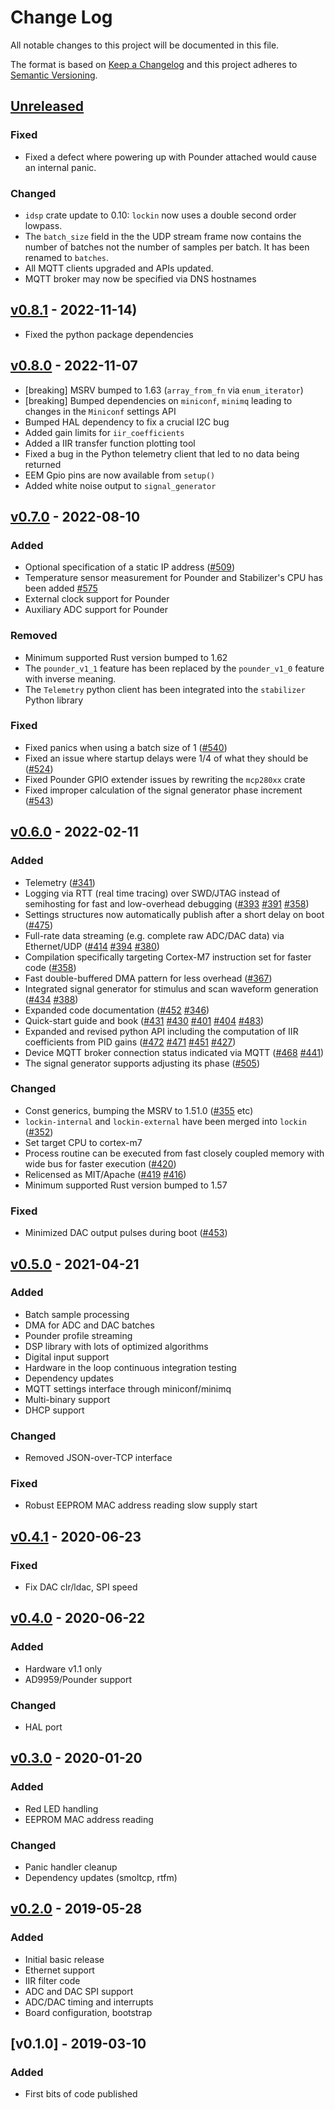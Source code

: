 # Change Log

All notable changes to this project will be documented in this file.

The format is based on [Keep a Changelog](http://keepachangelog.com/)
and this project adheres to [Semantic Versioning](http://semver.org/).

## [Unreleased](https://github.com/quartiq/stabilizer/compare/v0.8.1...main)

### Fixed

* Fixed a defect where powering up with Pounder attached would cause an internal panic.

### Changed

* `idsp` crate update to 0.10: `lockin` now uses a double second order lowpass.
* The `batch_size` field in the the UDP stream frame now contains the number of batches
  not the number of samples per batch. It has been renamed to `batches`.
 * All MQTT clients upgraded and APIs updated.
 * MQTT broker may now be specified via DNS hostnames

## [v0.8.1](https://github.com/quartiq/stabilizer/compare/v0.8.0...v0.8.1) - 2022-11-14)

* Fixed the python package dependencies

## [v0.8.0](https://github.com/quartiq/stabilizer/compare/v0.7.0...v0.8.0) - 2022-11-07

* [breaking] MSRV bumped to 1.63 (`array_from_fn` via `enum_iterator`)
* [breaking] Bumped dependencies on `miniconf`, `minimq` leading to changes in the `Miniconf` settings API
* Bumped HAL dependency to fix a crucial I2C bug
* Added gain limits for `iir_coefficients`
* Added a IIR transfer function plotting tool
* Fixed a bug in the Python telemetry client that led to no data being returned
* EEM Gpio pins are now available from `setup()`
* Added white noise output to `signal_generator`

## [v0.7.0] - 2022-08-10

### Added

* Optional specification of a static IP address ([#509](https://github.com/quartiq/stabilizer/pull/509))
* Temperature sensor measurement for Pounder and Stabilizer's CPU has been added [#575](https://github.com/quartiq/stabilizer/pull/575)
* External clock support for Pounder
* Auxiliary ADC support for Pounder

### Removed

* Minimum supported Rust version bumped to 1.62
* The `pounder_v1_1` feature has been replaced by the `pounder_v1_0` feature with inverse meaning.
* The `Telemetry` python client has been integrated into the `stabilizer` Python library

### Fixed

* Fixed panics when using a batch size of 1 ([#540](https://github.com/quartiq/stabilizer/issues/540))
* Fixed an issue where startup delays were 1/4 of what they should be ([#524](https://github.com/quartiq/stabilizer/issues/524))
* Fixed Pounder GPIO extender issues by rewriting the `mcp280xx` crate
* Fixed improper calculation of the signal generator phase increment ([#543](https://github.com/quartiq/stabilizer/pull/543))

## [v0.6.0] - 2022-02-11

### Added

* Telemetry ([#341](https://github.com/quartiq/stabilizer/pull/341))
* Logging via RTT (real time tracing) over SWD/JTAG instead of semihosting
  for fast and low-overhead debugging ([#393](https://github.com/quartiq/stabilizer/pull/393) [#391](https://github.com/quartiq/stabilizer/pull/391) [#358](https://github.com/quartiq/stabilizer/pull/358))
* Settings structures now automatically publish after a short delay on boot
  ([#475](https://github.com/quartiq/stabilizer/pull/475))
* Full-rate data streaming (e.g. complete raw ADC/DAC data) via Ethernet/UDP
  ([#414](https://github.com/quartiq/stabilizer/pull/414) [#394](https://github.com/quartiq/stabilizer/pull/394) [#380](https://github.com/quartiq/stabilizer/pull/380))
* Compilation specifically targeting Cortex-M7 instruction set for faster
  code ([#358](https://github.com/quartiq/stabilizer/pull/358))
* Fast double-buffered DMA pattern for less overhead ([#367](https://github.com/quartiq/stabilizer/pull/367))
* Integrated signal generator for stimulus and scan waveform generation ([#434](https://github.com/quartiq/stabilizer/pull/434)
  [#388](https://github.com/quartiq/stabilizer/pull/388))
* Expanded code documentation ([#452](https://github.com/quartiq/stabilizer/pull/452) [#346](https://github.com/quartiq/stabilizer/pull/346))
* Quick-start guide and book ([#431](https://github.com/quartiq/stabilizer/pull/431) [#430](https://github.com/quartiq/stabilizer/pull/430) [#401](https://github.com/quartiq/stabilizer/pull/401) [#404](https://github.com/quartiq/stabilizer/pull/404) [#483](https://github.com/quartiq/stabilizer/pull/483))
* Expanded and revised python API including the computation of IIR coefficients
  from PID gains ([#472](https://github.com/quartiq/stabilizer/pull/472) [#471](https://github.com/quartiq/stabilizer/pull/471) [#451](https://github.com/quartiq/stabilizer/pull/451) [#427](https://github.com/quartiq/stabilizer/pull/427))
* Device MQTT broker connection status indicated via MQTT ([#468](https://github.com/quartiq/stabilizer/pull/468) [#441](https://github.com/quartiq/stabilizer/pull/441))
* The signal generator supports adjusting its phase ([#505](https://github.com/quartiq/stabilizer/pull/505))

### Changed

* Const generics, bumping the MSRV to 1.51.0 ([#355](https://github.com/quartiq/stabilizer/pull/355) etc)
* `lockin-internal` and `lockin-external` have been merged into `lockin` ([#352](https://github.com/quartiq/stabilizer/pull/352))
* Set target CPU to cortex-m7
* Process routine can be executed from fast closely coupled memory with wide
  bus for faster execution ([#420](https://github.com/quartiq/stabilizer/pull/420))
* Relicensed as MIT/Apache ([#419](https://github.com/quartiq/stabilizer/pull/419) [#416](https://github.com/quartiq/stabilizer/pull/416))
* Minimum supported Rust version bumped to 1.57

### Fixed

* Minimized DAC output pulses during boot ([#453](https://github.com/quartiq/stabilizer/pull/453))

## [v0.5.0] - 2021-04-21

### Added

* Batch sample processing
* DMA for ADC and DAC batches
* Pounder profile streaming
* DSP library with lots of optimized algorithms
* Digital input support
* Hardware in the loop continuous integration testing
* Dependency updates
* MQTT settings interface through miniconf/minimq
* Multi-binary support
* DHCP support

### Changed

* Removed JSON-over-TCP interface

### Fixed

* Robust EEPROM MAC address reading slow supply start

## [v0.4.1] - 2020-06-23

### Fixed

* Fix DAC clr/ldac, SPI speed

## [v0.4.0] - 2020-06-22

### Added

* Hardware v1.1 only
* AD9959/Pounder support

### Changed

* HAL port

## [v0.3.0] - 2020-01-20

### Added

* Red LED handling
* EEPROM MAC address reading

### Changed

* Panic handler cleanup
* Dependency updates (smoltcp, rtfm)

## [v0.2.0] - 2019-05-28

### Added

* Initial basic release
* Ethernet support
* IIR filter code
* ADC and DAC SPI support
* ADC/DAC timing and interrupts
* Board configuration, bootstrap

## [v0.1.0] - 2019-03-10

### Added

* First bits of code published

[v0.7.0]: https://github.com/quartiq/stabilizer/compare/v0.6.0...v0.7.0
[v0.6.0]: https://github.com/quartiq/stabilizer/compare/v0.5.0...v0.6.0
[v0.5.0]: https://github.com/quartiq/stabilizer/compare/v0.4.1...v0.5.0
[v0.4.1]: https://github.com/quartiq/stabilizer/compare/v0.4.0...v0.4.1
[v0.4.0]: https://github.com/quartiq/stabilizer/compare/v0.3.0...v0.4.0
[v0.3.0]: https://github.com/quartiq/stabilizer/compare/v0.2.0...v0.3.0
[v0.2.0]: https://github.com/quartiq/stabilizer/compare/v0.1.0...v0.2.0
